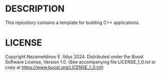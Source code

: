 # DESCRIPTION
This repository contains a template for building C++ applications.

# LICENSE
Copyright Nezametdinov E. Ildus 2024.
Distributed under the Boost Software License, Version 1.0.
(See accompanying file LICENSE_1_0.txt or copy at
https://www.boost.org/LICENSE_1_0.txt)
